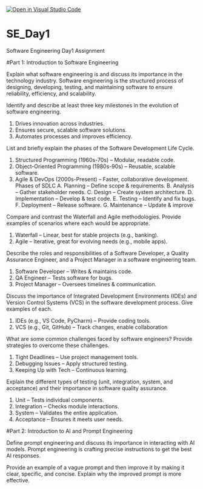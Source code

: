 [![Open in Visual Studio Code](https://classroom.github.com/assets/open-in-vscode-2e0aaae1b6195c2367325f4f02e2d04e9abb55f0b24a779b69b11b9e10269abc.svg)](https://classroom.github.com/online_ide?assignment_repo_id=18378447&assignment_repo_type=AssignmentRepo)
# SE_Day1
Software Engineering Day1 Assignment

#Part 1: Introduction to Software Engineering

Explain what software engineering is and discuss its importance in the technology industry.
Software engineering is the structured process of designing, developing, testing, and maintaining software to ensure reliability, efficiency, and scalability. 

Identify and describe at least three key milestones in the evolution of software engineering.
1. Drives innovation across industries.
2. Ensures secure, scalable software solutions.
3. Automates processes and improves efficiency.
   
List and briefly explain the phases of the Software Development Life Cycle.

1. Structured Programming (1960s-70s) – Modular, readable code.
2. Object-Oriented Programming (1980s-90s) – Reusable, scalable software.
3. Agile & DevOps (2000s-Present) – Faster, collaborative development.
Phases of SDLC
A. Planning – Define scope & requirements.
B. Analysis – Gather stakeholder needs.
C. Design – Create system architecture.
D. Implementation – Develop & test code.
E. Testing – Identify and fix bugs.
F. Deployment – Release software.
G. Maintenance – Update & improve

Compare and contrast the Waterfall and Agile methodologies. Provide examples of scenarios where each would be appropriate.

1. Waterfall – Linear, best for stable projects (e.g., banking).
2. Agile – Iterative, great for evolving needs (e.g., mobile apps).

Describe the roles and responsibilities of a Software Developer, a Quality Assurance Engineer, and a Project Manager in a software engineering team.
1. Software Developer – Writes & maintains code.
2. QA Engineer – Tests software for bugs.
3. Project Manager – Oversees timelines & communication.

Discuss the importance of Integrated Development Environments (IDEs) and Version Control Systems (VCS) in the software development process. Give examples of each.
1. IDEs (e.g., VS Code, PyCharm) – Provide coding tools.
2. VCS (e.g., Git, GitHub) – Track changes, enable collaboration

What are some common challenges faced by software engineers? Provide strategies to overcome these challenges.
1. Tight Deadlines – Use project management tools.
2. Debugging Issues – Apply structured testing.
3. Keeping Up with Tech – Continuous learning.

Explain the different types of testing (unit, integration, system, and acceptance) and their importance in software quality assurance.
1. Unit – Tests individual components.
2. Integration – Checks module interactions.
3. System – Validates the entire application.
4. Acceptance – Ensures it meets user needs.


#Part 2: Introduction to AI and Prompt Engineering


Define prompt engineering and discuss its importance in interacting with AI models.
Prompt engineering is crafting precise instructions to get the best AI responses.

Provide an example of a vague prompt and then improve it by making it clear, specific, and concise. Explain why the improved prompt is more effective.
